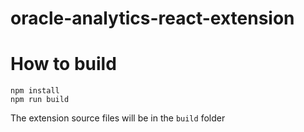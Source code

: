# oracle-analytics-react-extension


# How to build

```
npm install
npm run build
```
The extension source files will be in the `build` folder
